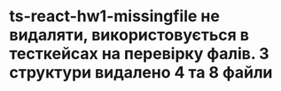 # ts-react-hw1-missingfile не видаляти, використовується в тесткейсах на перевірку фалів. З структури видалено 4 та 8 файли
